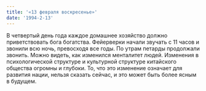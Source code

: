 ```yaml
---
title: '«13 февраля воскресенье»'
date: '1994-2-13'
---
```

В четвертый день года каждое домашнее хозяйство должно приветствовать бога богатства. Фейерверки начали звучать с 11 часов и звонили всю ночь, превосходя все годы. По утрам петарды продолжали звонить. Можно видеть, как изменился менталитет людей. Изменения в психологической структуре и культурной структуре китайского общества огромны и глубоки. То, что это изменение означает для развития нации, нельзя сказать сейчас, и это может быть более ясным в будущем.